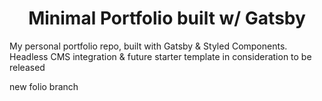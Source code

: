 <h1 align="center">
  Minimal Portfolio built w/ Gatsby
</h1>

My personal portfolio repo, built with Gatsby & Styled Components. Headless CMS integration & future starter template in consideration to be released

new folio branch

